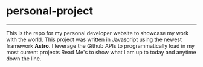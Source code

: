 # personal-project
---
This is the repo for my personal developer website to showcase my work with the world. This project was written in Javascript using the newest framework **Astro**.
I leverage the Github APIs to programmatically load in my most current projects Read Me's to show what I am up to today and anytime down the line. 